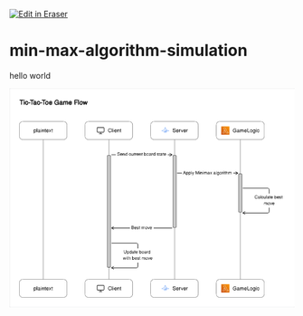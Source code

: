 <p><a target="_blank" href="https://app.eraser.io/workspace/irD8ODGls0S6bNzXfYzB" id="edit-in-eraser-github-link"><img alt="Edit in Eraser" src="https://firebasestorage.googleapis.com/v0/b/second-petal-295822.appspot.com/o/images%2Fgithub%2FOpen%20in%20Eraser.svg?alt=media&amp;token=968381c8-a7e7-472a-8ed6-4a6626da5501"></a></p>

# min-max-algorithm-simulation
hello world

![Figure 1](/.eraser/irD8ODGls0S6bNzXfYzB___wdKsQ1Gs1tauG9jY5rXT5kRiFG73___---figure---jd0y1BWXD9de72NytyfEY---figure---lk4vXzqq28IQtnnMY8MHJA.png "Figure 1")




<!--- Eraser file: https://app.eraser.io/workspace/irD8ODGls0S6bNzXfYzB --->